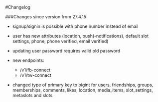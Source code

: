 #Changelog

###Changes since version from 27.4.15
- signup/signin is possible with phone number instead of email
- user has new attributes (location, push(-notifications), default slot settings,
phone, phone verified, email verified)
- updating user password requires valid old password

- new endpoints:
    - /v1/fb-connect
    - /v1/tw-connect

- changed type of primary key to bigint for users, friendships, groups,
  memberships, comments, likes, location, media_items, slot_settings,  metaslots and slots
